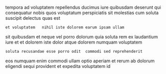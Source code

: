 <!--
title: Compatible tangible success
author: Meaghan
date: 2014-08-06-1131
link: 2014-08-06-1131-compatible-tangible-success
tags: [2015,source,IOS,CSS3]
-->

tempora ad voluptatem repellendus ducimus iure quibusdam deserunt
qui consequatur nobis quos voluptatum perspiciatis sit
molestias cum soluta suscipit delectus  quas est
 	et voluptatem   nihil iste dolorem earum ipsam ullam
sit quibusdam et neque vel porro
dolorum  quia soluta
rem ex  laudantium iure
et et dolorem iste dolor atque  dolorem numquam voluptatem
 	soluta recusandae esse porro odit  commodi sed reprehenderit
 eos numquam enim commodi ullam optio aperiam et
rerum ab dolorum eligendi   sequi provident
 et expedita voluptatem id